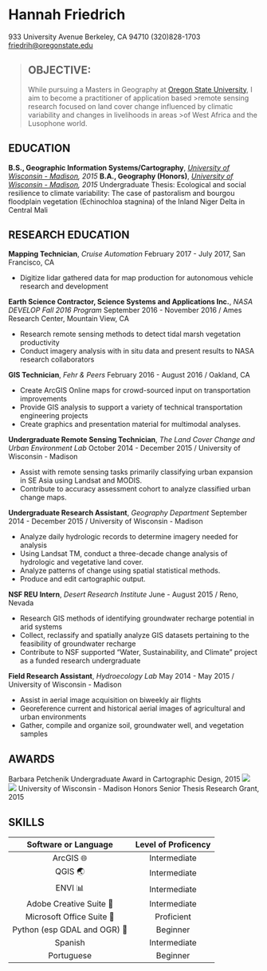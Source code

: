 # Hannah Friedrich
933 University Avenue
Berkeley, CA 94710
(320)828-1703
friedrih@oregonstate.edu

> ## OBJECTIVE: 
>
> While pursuing a Masters in Geography at [Oregon State University][], I aim to become a practitioner of application based >remote sensing research focused on land cover change influenced by climatic variability and changes in livelihoods in areas >of West Africa and the Lusophone world. 

## EDUCATION

**B.S., Geographic Information Systems/Cartography**, *[University of Wisconsin - Madison][], 2015*
**B.A., Geography (Honors)**, *[University of Wisconsin - Madison][], 2015*
Undergraduate Thesis: Ecological and social resilience to climate variability: The case of pastoralism and bourgou floodplain vegetation (Echinochloa stagnina) of the Inland Niger Delta in Central Mali

## RESEARCH EDUCATION

**Mapping Technician**, *Cruise Automation*
February 2017 - July 2017, San Francisco, CA
*  Digitize lidar gathered data for map production for autonomous vehicle research and development 

**Earth Science Contractor, Science Systems and Applications Inc.**, *NASA DEVELOP Fall 2016 Program*
September 2016 - November 2016 / Ames Research Center, Mountain View, CA
* Research remote sensing methods to detect tidal marsh vegetation productivity
* Conduct imagery analysis with in situ data and present results to NASA research collaborators

**GIS Technician**, *Fehr & Peers*
February 2016 - August 2016 / Oakland, CA
* Create ArcGIS Online maps for crowd-sourced input on transportation improvements
* Provide GIS analysis to support a variety of technical transportation engineering projects
* Create graphics and presentation material for multimodal analyses.

**Undergraduate Remote Sensing Technician**, *The Land Cover Change and Urban Environment Lab*
October 2014 - December 2015 / University of Wisconsin - Madison
* Assist with remote sensing tasks primarily classifying urban expansion in SE Asia using Landsat and MODIS.
* Contribute to accuracy assessment cohort to analyze classified urban change maps.

**Undergraduate Research Assistant**, *Geography Department*
September 2014 - December 2015 / University of Wisconsin - Madison
* Analyze daily hydrologic records to determine imagery needed for analysis
* Using Landsat TM, conduct a three-decade change analysis of hydrologic and vegetative land cover.
* Analyze patterns of change using spatial statistical methods. 
* Produce and edit cartographic output.

**NSF REU Intern**, *Desert Research Institute*
June - August 2015 / Reno, Nevada
* Research GIS methods of identifying groundwater recharge potential in arid systems 
* Collect, reclassify and spatially analyze GIS datasets pertaining to the feasibility of groundwater recharge
* Contribute to NSF supported “Water, Sustainability, and Climate” project as a funded research undergraduate

**Field Research Assistant**, *Hydroecology Lab*
May 2014 - May 2015 / University of Wisconsin - Madison
* Assist in aerial image acquisition on biweekly air flights
* Georeference current and historical aerial images of agricultural and urban environments
* Gather, compile and organize soil, groundwater well, and vegetation samples

## AWARDS
Barbara Petchenik Undergraduate Award in Cartographic Design, 2015
![](hannahfriedrich.github.io/Friedrich_LandLossMissDelta.jpg)
![](hannahfriedrich.github.io/Friedrich_REUGroundwaterPoster.jpg)
University of Wisconsin - Madison Honors Senior Thesis Research Grant, 2015

## SKILLS

|        Software or Language        | Level of Proficency |
| :--------------------------------: | :-----------------: |
|   ArcGIS :globe_with_meridians:    |    Intermediate     |
|         QGIS :earth_asia:          |    Intermediate     |
|         ENVI  :bar_chart:          |    Intermediate     |
|    Adobe Creative Suite  :art:     |    Intermediate     |
|  Microsoft Office Suite :scroll:   |     Proficient      |
| Python (esp GDAL and OGR) :dragon: |      Beginner       |
|              Spanish               |    Intermediate     |
|             Portuguese             |      Beginner       |



[University of Wisconsin - Madison]: http://www.wisc.edu/
[Oregon State University]: http://oregonstate.edu/

